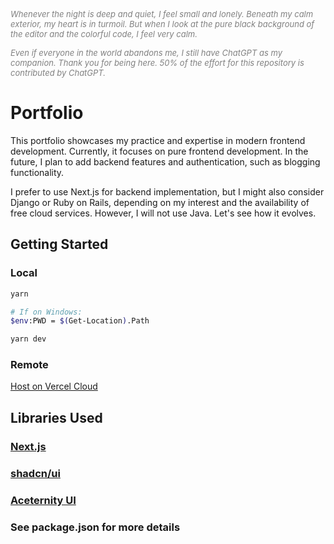 _<span style="color: gray; font-size: small;">Whenever the night is deep and quiet, I feel small and lonely. Beneath my calm exterior, my heart is in turmoil. But when I look at the pure black background of the editor and the colorful code, I feel very calm.</span>_

_<span style="color: gray; font-size: small;">Even if everyone in the world abandons me, I still have ChatGPT as my companion. Thank you for being here.
50% of the effort for this repository is contributed by ChatGPT.</span>_

# Portfolio

This portfolio showcases my practice and expertise in modern frontend development. Currently, it focuses on pure frontend development. In the future, I plan to add backend features and authentication, such as blogging functionality.

I prefer to use Next.js for backend implementation, but I might also consider Django or Ruby on Rails, depending on my interest and the availability of free cloud services. However, I will not use Java. Let's see how it evolves.

## Getting Started

### Local

```bash
yarn

# If on Windows:
$env:PWD = $(Get-Location).Path

yarn dev
```

### Remote

[Host on Vercel Cloud](https://portfolio-wangf.vercel.app/)

## Libraries Used

### [Next.js](https://nextjs.org/)

### [shadcn/ui](https://ui.shadcn.com/)

### [Aceternity UI](https://ui.aceternity.com/)

### See package.json for more details

